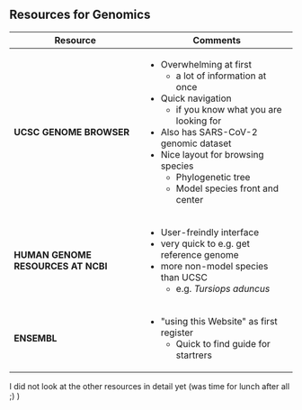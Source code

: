 ## Resources for Genomics

Resource | Comments
---|---
 **UCSC GENOME BROWSER** | <ul><li>Overwhelming at first <ul><li>a lot of information at once</li></ul></li><li>Quick navigation<ul><li>if you know what you are looking for</li></ul></li><li>Also has SARS-CoV-2 genomic dataset</li><li>Nice layout for browsing species<ul><li>Phylogenetic tree</li><li>Model species front and center</li></ul> </li></ul>
 **HUMAN GENOME RESOURCES AT NCBI**| <ul><li>User-freindly interface</li><li>very quick to e.g. get reference genome</li><li>more non-model species than UCSC<ul><li>e.g. *Tursiops aduncus*</li></ul></li></ul>
 **ENSEMBL** | <ul><li>"using this Website" as first register<ul><li>Quick to find guide for startrers</li></ul>


I did not look at the other resources in detail yet (was time for lunch after all ;) )


